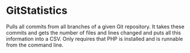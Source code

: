 # GitStatistics
Pulls all commits from all branches of a given Git repository. It takes these commits and gets the number of files and lines changed and puts all this information into a CSV.
Only requires that PHP is installed and is runnable from the command line.
